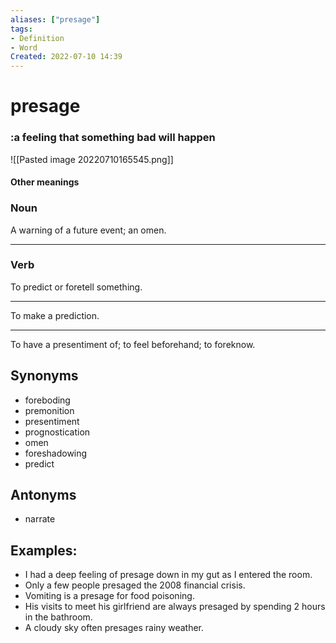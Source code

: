 ```yaml
---
aliases: ["presage"]
tags:
- Definition 
- Word
Created: 2022-07-10 14:39  
---
```

# presage
### :a feeling that something bad will happen

![[Pasted image 20220710165545.png]]

#### Other meanings

### Noun

A warning of a future event; an omen.

---

### Verb

To predict or foretell something.

---

To make a prediction.

---

To have a presentiment of; to feel beforehand; to foreknow.


## Synonyms 
- foreboding 
- premonition 
- presentiment 
- prognostication
- omen 
- foreshadowing 
- predict 

## Antonyms 
- narrate 

## Examples: 
- I had a deep feeling of presage down in my gut as I entered the room. 
- Only a few people presaged the 2008 financial crisis. 
- Vomiting is a presage for food poisoning. 
- His visits to meet his girlfriend are always presaged by spending 2 hours in the bathroom. 
- A cloudy sky often presages rainy weather.